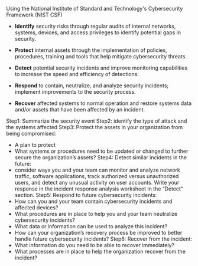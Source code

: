 Using the National Institute of Standard and Technology's Cybersecurity Framework (NIST CSF)

- **Identify** security risks through regular audits of internal networks, systems, devices, and access privileges to identify potential gaps in security. 

- **Protect** internal assets through the implementation of policies, procedures, training and tools that help mitigate cybersecurity threats. 

- **Detect** potential security incidents and improve monitoring capabilities to increase the speed and efficiency of detections. 

- **Respond** to contain, neutralize, and analyze security incidents; implement improvements to the security process. 

- **Recover** affected systems to normal operation and restore systems data and/or assets that have been affected by an incident.


Step1: Summarize the security event
Step2: identify the type of attack and the systems affected
Step3: Protect the assets in your organization from being compromised: 
- A plan to protect
- What systems or procedures need to be updated or changed to further secure the organization’s assets?
Step4: Detect similar incidents in the future:
- consider ways you and your team can monitor and analyze network traffic, software applications, track authorized versus unauthorized users, and detect any unusual activity on user accounts. Write your response in the incident response analysis worksheet in the “Detect” section.
Step5: Respond to future cybersecurity incidents:
- How can you and your team contain cybersecurity incidents and affected devices?
- What procedures are in place to help you and your team neutralize cybersecurity incidents?
- What data or information can be used to analyze this incident?
- How can your organization’s recovery process be improved to better handle future cybersecurity incidents?
Step6: Recover from the incident:
- What information do you need to be able to recover immediately? 
- What processes are in place to help the organization recover from the incident?
